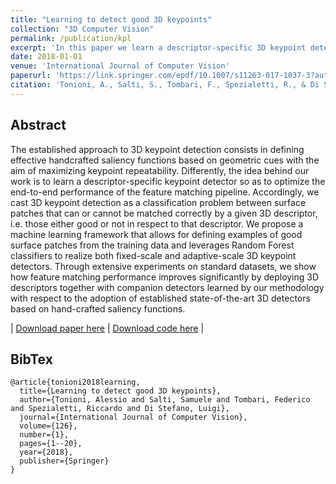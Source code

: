 ```yaml
---
title: "Learning to detect good 3D keypoints"
collection: "3D Computer Vision"
permalink: /publication/kpl
excerpt: 'In this paper we learn a descriptor-specific 3D keypoint detector so as to optimize the end-to-end performance of a feature matching pipeline'
date: 2018-01-01
venue: 'International Journal of Computer Vision'
paperurl: 'https://link.springer.com/epdf/10.1007/s11263-017-1037-3?author_access_token=A6mZlEoOjxZGyCHCohv2S_e4RwlQNchNByi7wbcMAY6YMRbUoetNXq7aaaAeIQvsChPHezwOevTcWH93kQ_Yjjv2XMTn9nAxPBQNdENkj7GMNBAtgtyEM5XnOFDXn4M5rzzUKa_cxrklnPH7XFDXQg%3D%3D'
citation: 'Tonioni, A., Salti, S., Tombari, F., Spezialetti, R., & Di Stefano, L. (2018). Learning to detect good 3D keypoints. International Journal of Computer Vision, 126(1), 1-20.'
---
```

## Abstract
The established approach to 3D keypoint detection consists in defining effective handcrafted saliency functions based on geometric cues with the aim of maximizing keypoint repeatability. Differently, the idea behind our work is to learn a descriptor-specific keypoint detector so as to optimize the end-to-end performance of the feature matching pipeline. Accordingly, we cast 3D keypoint detection as a classification problem between surface patches that can or cannot be matched correctly by a given 3D descriptor, i.e. those either good or not in respect to that descriptor. We propose a machine learning framework that allows for defining examples of good surface patches from the training data and leverages Random Forest classifiers to realize both fixed-scale and adaptive-scale 3D keypoint detectors. Through extensive experiments on standard datasets, we show how feature matching performance improves significantly by deploying 3D descriptors together with companion detectors learned by our methodology with respect to the adoption of established state-of-the-art 3D detectors based on hand-crafted saliency functions.

| [Download paper here](https://link.springer.com/epdf/10.1007/s11263-017-1037-3?author_access_token=A6mZlEoOjxZGyCHCohv2S_e4RwlQNchNByi7wbcMAY6YMRbUoetNXq7aaaAeIQvsChPHezwOevTcWH93kQ_Yjjv2XMTn9nAxPBQNdENkj7GMNBAtgtyEM5XnOFDXn4M5rzzUKa_cxrklnPH7XFDXQg%3D%3D) | 
[Download code here](https://github.com/CVLAB-Unibo/Keypoint-Learning) |

## BibTex
```
@article{tonioni2018learning,
  title={Learning to detect good 3D keypoints},
  author={Tonioni, Alessio and Salti, Samuele and Tombari, Federico and Spezialetti, Riccardo and Di Stefano, Luigi},
  journal={International Journal of Computer Vision},
  volume={126},
  number={1},
  pages={1--20},
  year={2018},
  publisher={Springer}
}
```